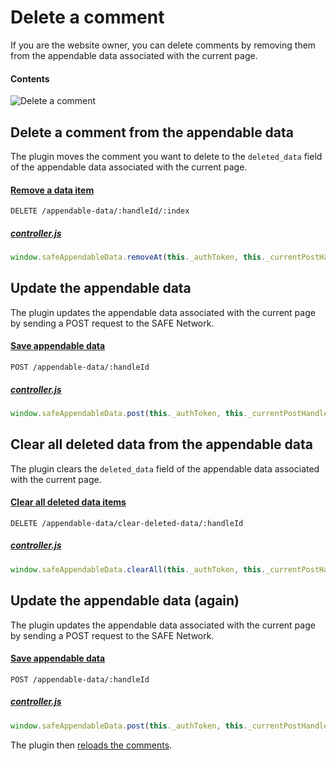 # Delete a comment

If you are the website owner, you can delete comments by removing them from the appendable data associated with the current page.

#### Contents

<!-- toc -->

![Delete a comment](img/block-a-user.png)

## Delete a comment from the appendable data

The plugin moves the comment you want to delete to the `deleted_data` field of the appendable data associated with the current page.

#### [Remove a data item](https://api.safedev.org/low-level-api/appendable-data/remove-data-at-index.html#remove-a-data-item)

```
DELETE /appendable-data/:handleId/:index
```

##### [controller.js](https://github.com/maidsafe/safe_examples/blob/19cb638c3f02a4b9b9492e44f1527f6010c8e9ba/permanent_comments_plugin/comments/src/controller.js#L241)

```js
window.safeAppendableData.removeAt(this._authToken, this._currentPostHandleId, index)
```

## Update the appendable data

The plugin updates the appendable data associated with the current page by sending a POST request to the SAFE Network.

#### [Save appendable data](https://api.safedev.org/low-level-api/appendable-data/save-appendable-data.html#post-endpoint)

```
POST /appendable-data/:handleId
```

##### [controller.js](https://github.com/maidsafe/safe_examples/blob/19cb638c3f02a4b9b9492e44f1527f6010c8e9ba/permanent_comments_plugin/comments/src/controller.js#L242)

```js
window.safeAppendableData.post(this._authToken, this._currentPostHandleId)
```

## Clear all deleted data from the appendable data

The plugin clears the `deleted_data` field of the appendable data associated with the current page.

#### [Clear all deleted data items](https://api.safedev.org/low-level-api/appendable-data/clear-all-data.html#clear-all-deleted-data-items)

```
DELETE /appendable-data/clear-deleted-data/:handleId
```

##### [controller.js](https://github.com/maidsafe/safe_examples/blob/19cb638c3f02a4b9b9492e44f1527f6010c8e9ba/permanent_comments_plugin/comments/src/controller.js#L245)

```js
window.safeAppendableData.clearAll(this._authToken, this._currentPostHandleId, true)
```

## Update the appendable data (again)

The plugin updates the appendable data associated with the current page by sending a POST request to the SAFE Network.

#### [Save appendable data](https://api.safedev.org/low-level-api/appendable-data/save-appendable-data.html#post-endpoint)

```
POST /appendable-data/:handleId
```

##### [controller.js](https://github.com/maidsafe/safe_examples/blob/19cb638c3f02a4b9b9492e44f1527f6010c8e9ba/permanent_comments_plugin/comments/src/controller.js#L246)

```js
window.safeAppendableData.post(this._authToken, this._currentPostHandleId)
```

The plugin then [reloads the comments](fetch-comments.md).
